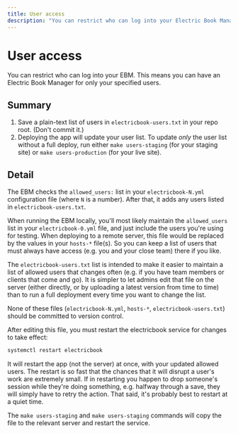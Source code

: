 ```yaml
---
title: User access
description: "You can restrict who can log into your Electric Book Manager, for only your specified users."
---
```


# User access

You can restrict who can log into your EBM. This means you can have an Electric Book Manager for only your specified users.

## Summary

1. Save a plain-text list of users in `electricbook-users.txt` in your repo root. (Don't commit it.)
2. Deploying the app will update your user list. To update *only* the user list without a full deploy, run either `make users-staging` (for your staging site) or `make users-production` (for your live site).

## Detail

The EBM checks the `allowed_users:`  list in your `electricbook-N.yml` configuration file (where `N` is a number). After that, it adds any users listed in `electricbook-users.txt`.

When running the EBM locally, you'll most likely maintain the `allowed_users` list in your `electricbook-0.yml` file, and just include the users you're using for testing. When deploying to a remote server, this file would be replaced by the values in your `hosts-*` file(s). So you can keep a list of users that must always have access (e.g. you and your close team) there if you like.

The `electricbook-users.txt` list is intended to make it easier to maintain a list of allowed users that changes often (e.g. if you have team members or clients that come and go). It is simpler to let admins edit that file on the server (either directly, or by uploading a latest version from time to time) than to run a full deployment every time you want to change the list.

None of these files (`electricbook-N.yml`, `hosts-*`, `electricbook-users.txt`) should be committed to version control.

After editing this file, you must restart the electricbook service for changes to take effect:

``` sh
systemctl restart electricbook
```

It will restart the app (not the server) at once, with your updated allowed users. The restart is so fast that the chances that it will disrupt a user's work are extremely small. If in restarting you happen to drop someone's session while they're doing something, e.g. halfway through a save, they will simply have to retry the action. That said, it's probably best to restart at a quiet time. 

The `make users-staging` and `make users-staging` commands will copy the file to the relevant server and restart the service.
